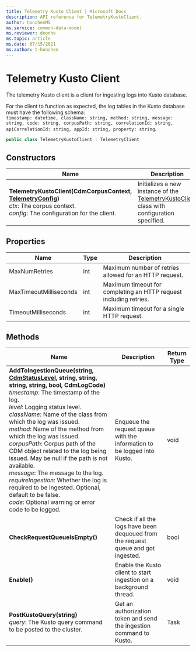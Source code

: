 ```yaml
---
title: Telemetry Kusto Client | Microsoft Docs
description: API reference for TelemetryKustoClient.
author: honchenMS
ms.service: common-data-model
ms.reviewer: deonhe 
ms.topic: article
ms.date: 07/15/2021
ms.author: t-honchen
---
```


# Telemetry Kusto Client

The telemetry Kusto client is a client for ingesting logs into Kusto database. 

For the client to function as expected, the log tables in the Kusto database must have the following schema:<br>
`timestamp: datetime, className: string, method: string, message: string, code: string, corpusPath: string, correlationId: string, apiCorrelationId: string, appId: string, property: string`.

```csharp
public class TelemetryKustoClient : TelemetryClient
```

## Constructors
|Name|Description|
|---|---|
|**TelemetryKustoClient(CdmCorpusContext, [TelemetryConfig](telemetryconfig.md))**<br/>*ctx*: The corpus context.<br/>*config*: The configuration for the client.|Initializes a new instance of the [TelemetryKustoClient](telemetrykustoclient.md) class with configuration specified.|

## Properties
|Name|Type|Description|
|---|---|---|
|MaxNumRetries|int|Maximum number of retries allowed for an HTTP request.|
|MaxTimeoutMilliseconds|int|Maximum timeout for completing an HTTP request including retries.|
|TimeoutMilliseconds|int|Maximum timeout for a single HTTP request.|

## Methods
|Name|Description|Return Type|
|---|---|---|
|**AddToIngestionQueue(string, [CdmStatusLevel](../cdm/statuslevel.md), string, string, string, string, bool, CdmLogCode)**<br/>*timestamp*: The timestamp of the log.<br/>*level*: Logging status level.<br/>*className*: Name of the class from which the log was issued.<br/>*method*:  Name of the method from which the log was issued.<br/>*corpusPath*: Corpus path of the CDM object related to the log being issued. May be null if the path is not available.<br/>*message*: The message to the log.<br/>*requireIngestion*: Whether the log is required to be ingested. Optional, default to be false.<br/>*code*: Optional warning or error code to be logged.|Enqueue the request queue with the information to be logged into Kusto.|void|
|**CheckRequestQueueIsEmpty()**|Check if all the logs have been dequeued from the request queue and got ingested.|bool|
|**Enable()**|Enable the Kusto client to start ingestion on a background thread.|void|
|**PostKustoQuery(string)**<br/>*query*: The Kusto query command to be posted to the cluster.|Get an authorization token and send the ingestion command to Kusto.|Task|
